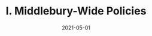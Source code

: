 ---
slug: "/pages/ii-ug-college-policies/employee/evaluating"
date: "2021-05-01"
title: "I. Middlebury-Wide Policies"
---